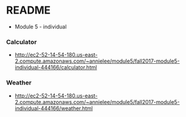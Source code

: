 # README #

* Module 5 - individual

### Calculator ###

* http://ec2-52-14-54-180.us-east-2.compute.amazonaws.com/~annielee/module5/fall2017-module5-individual-444166/calculator.html

### Weather ###
* http://ec2-52-14-54-180.us-east-2.compute.amazonaws.com/~annielee/module5/fall2017-module5-individual-444166/weather.html
